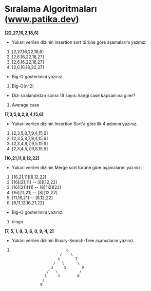 # Sıralama Algoritmaları (www.patika.dev)
**[22,27,16,2,18,6]**
- Yukarı verilen dizinin insertion sort türüne göre aşamalarını yazınız.
1. [2,27,16,22,18,6]
2. [2,6,16,22,18,27]
3. [2,6,16,22,18,27]
4. [2,6,16,18,22,27]
- Big-O gösterimini yazınız.
1. Big-O(n^2)
- Dizi sıralandıktan sonra 18 sayısı hangi case kapsamına girer?
1. Average case

**[7,3,5,8,2,9,4,15,6]**
- Yukarı verilen dizinin Insertion Sort'a göre ilk 4 adımını yazınız.
1. [2,3,5,8,7,9,4,15,6] 
2. [2,3,5,8,7,9,4,15,6] 
3. [2,3,4,8,7,9,5,15,6]
4. [2,3,4,5,7,9,8,15,6]

**[16,21,11,8,12,22]**
- Yukarı verilen dizinin Merge sort türüne göre aşamalarını yazınız.
1. [16,21,11][8,12,22]
2. [16][21,11]  --  [8][12,22]
3. [16][21][11] --  [8][12][22]
4. [16][11,21]  --  [8][12,22]
5. [11,16,21]   --  [8,12,22]
6. [8,11,12,16,21,22]

- Big-O gösterimini yazınız.
1. nlogn

**[7, 5, 1, 8, 3, 6, 0, 9, 4, 2]**
- Yukarı verilen dizinin Binary-Search-Tree aşamalarını yazınız.
1.                              6
                             /    \
                            4       7
                          /   \      \
                         2     5       9
                       /   \          /
                      1     3        8
                     /
                    0
